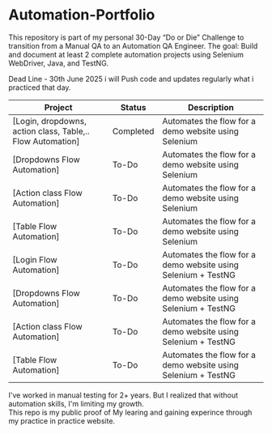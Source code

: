 # Automation-Portfolio
This repository is part of my personal 30-Day “Do or Die” Challenge to transition from a Manual QA to an Automation QA Engineer.   The goal: Build and document at least 2 complete automation projects using Selenium WebDriver, Java, and TestNG.

Dead Line - 30th June 2025
i will Push code and updates regularly what i practiced that day.

| Project | Status | Description |
|--------|--------|-------------|
| [Login, dropdowns, action class, Table,.. Flow Automation] | Completed | Automates the flow for a demo website using Selenium|
| [Dropdowns Flow Automation] | To-Do | Automates the flow for a demo website using Selenium|
| [Action class Flow Automation] | To-Do | Automates the flow for a demo website using Selenium|
| [Table Flow Automation] | To-Do | Automates the flow for a demo website using Selenium|
| [Login Flow Automation] | To-Do | Automates the flow for a demo website using Selenium + TestNG|
| [Dropdowns Flow Automation] | To-Do | Automates the flow for a demo website using Selenium + TestNG|
| [Action class Flow Automation] | To-Do | Automates the flow for a demo website using Selenium + TestNG|
| [Table Flow Automation] | To-Do | Automates the flow for a demo website using Selenium + TestNG|

I've worked in manual testing for 2+ years. But I realized that without automation skills, I'm limiting my growth.  
This repo is my public proof of My learing and gaining experince through my practice in practice website.
